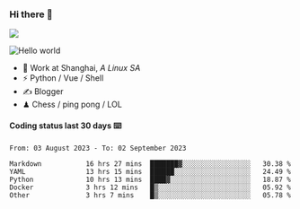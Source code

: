 ### Hi there 👋
![](https://komarev.com/ghpvc/?username=Xuhandsome)


<img src="https://github-readme-stats.vercel.app/api?username=XuHandsome&show_icons=true&theme=merko" alt="Hello world">

<br/>

- 🍻  Work at Shanghai, _A Linux SA_
- ⚡  Python / Vue / Shell
- ✍️  Blogger
- ♟  Chess / ping pong / LOL

#### Coding status last 30 days ⌨️

<!--START_SECTION:waka-->

```text
From: 03 August 2023 - To: 02 September 2023

Markdown           16 hrs 27 mins  ███████▓░░░░░░░░░░░░░░░░░   30.38 %
YAML               13 hrs 15 mins  ██████░░░░░░░░░░░░░░░░░░░   24.49 %
Python             10 hrs 13 mins  ████▓░░░░░░░░░░░░░░░░░░░░   18.87 %
Docker             3 hrs 12 mins   █▒░░░░░░░░░░░░░░░░░░░░░░░   05.92 %
Other              3 hrs 7 mins    █▒░░░░░░░░░░░░░░░░░░░░░░░   05.78 %
```

<!--END_SECTION:waka-->

